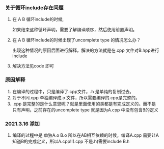 <!--
 * @Author: Liu Weilong
 * @Date: 2021-03-15 13:55:40
 * @LastEditors: Liu Weilong 
 * @LastEditTime: 2021-03-16 09:36:48
 * @FilePath: /3rd-test-learning/25. cpptest/circular_include/doc.md
 * @Description: 
-->
### 关于循环include存在问题
1. 在 A B 循环include的时候,

    如果结束这种循环声明，需要了解编译顺序，然后使用前置声明。
2. 在 A B 循环include的时候出现了uncomplete type 的情况怎么办？

    出现这种情况的原因后面进行解释。解决的方法就是在.cpp 文件对B.hpp进行include
3. 解决方法见code 即可

### 原因解释
1. 在编译的过程中，只是编译了.cpp文件，.h 是单纯的复制过去。
2. 对于不同.cpp 单独编译成.o 文件，所以需要编译的.cpp是完整的。
3. .cpp 是完整的是什么意思呢？就是里面使用的类都是有完成定义的。而不是只有声明，之前存在的uncomplete type 就是因为A.cpp 中没有包含B的定义

### 2021.3.16 添加
1. 编译的过程中是 单独A.o B.o 所以在AB相互依赖的时候，编译A.cpp 需要让A知道B的完成定义，所以A.cpp!!(.cpp 不是.h)需要include B.h 